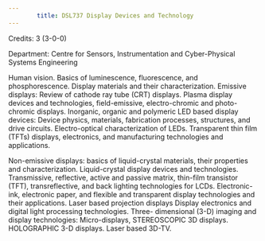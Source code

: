 ```yaml
---
        title: DSL737 Display Devices and Technology
---
```

Credits: 3 (3-0-0)

Department: Centre for Sensors, Instrumentation and Cyber-Physical Systems Engineering

Human vision. Basics of luminescence, fluorescence, and phosphorescence. Display materials and their characterization. Emissive displays: Review of cathode ray tube (CRT) displays. Plasma display devices and technologies, field-emissive, electro-chromic and photo-chromic displays. Inorganic, organic and polymeric LED based display devices: Device physics, materials, fabrication processes, structures, and drive circuits. Electro-optical characterization of LEDs. Transparent thin film (TFTs) displays, electronics, and manufacturing technologies and applications.

Non-emissive displays: basics of liquid-crystal materials, their properties and characterization. Liquid-crystal display devices and technologies. Transmissive, reflective, active and passive matrix, thin-film transistor (TFT), transreflective, and back lighting technologies for LCDs. Electronic-ink, electronic paper, and flexible and transparent display technologies and their applications. Laser based projection displays Display electronics and digital light processing technologies. Three- dimensional (3-D) imaging and display technologies: Micro-displays, STEREOSCOPIC 3D displays. HOLOGRAPHIC 3-D displays. Laser based 3D-TV.